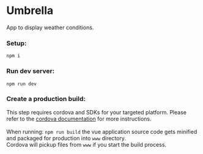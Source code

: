 # Umbrella
App to display weather conditions. 


### Setup:
```
npm i
```


### Run dev server:
```
npm run dev
```


### Create a production build:
This step requires cordova and SDKs for your targeted platform. Please refer to the [cordova documentation]() for more instructions.
<br>
<br>
When running: `npm run build` the vue application source code gets minified and packaged for production into `www` directory.
<br>Cordova will pickup files from `www` if you start the build process.
